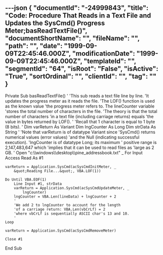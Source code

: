 ---json
{
  "documentId": "-24999843",
  "title": "Code: Procedure That Reads in a Text File and Updates the SysCmd() Progress Meter;basReadTextFile()",
  "documentShortName": "",
  "fileName": "",
  "path": "",
  "date": "1999-09-09T22:45:46.000Z",
  "modificationDate": "1999-09-09T22:45:46.000Z",
  "templateId": "",
  "segmentId": "64",
  "isRoot": "False",
  "isActive": "True",
  "sortOrdinal": "",
  "clientId": "",
  "tag": ""
}
---

Private Sub basReadTextFile()
    '
    'This sub reads a text file line by line.
    'It updates the progress meter as it reads the file.
    'The LOF() function is used as the known value
    'the progress meter refers to. The lineCounter variable
    'stores the total number of characters in the file.
    'The theory is that the total number of characters 
    'in a text file (including carriage returns) equals
    'the value in bytes returned by LOF().
    '
    'Recall that 1 character is equal to 1 byte (8 bits).
    '
    Dim varReturn As Variant
    Dim lngCounter As Long
    Dim strData As String
    '
    'Note that varReturn is of datatype Variant since
    'SysCmd() returns numerical values (error values)
    'and the Null (indicating successful execution).
    'lngCounter is of datatype Long; its maximum
    ' positive range is 2,147,483,647 which
    'implies that it can be used to read files as
    'large as 2 GB.
    '
    Open &quot;c:&bsol;&bsol;windows&bsol;&bsol;desktop&bsol;&bsol;pine_addressbook.txt&quot; _
        For Input Access Read As #1
    
    varReturn = Application.SysCmd(acSysCmdInitMeter, _
        &quot;Reading File...&quot;, VBA.LOF(1))
    
    Do Until VBA.EOF(1)
        Line Input #1, strData
        varReturn = Application.SysCmd(acSysCmdUpdateMeter, _
            lngCounter)
        lngCounter = VBA.Len(lineData) + lngCounter + 2
        '
        'We add 2 to lngCounter to account for the length
        'of a carriage return: VBA.Len(vbCrLf) = 2
        'where vbCrLf is sequentially ASCII char's 13 and 10.
        '
    Loop
    
    varReturn = Application.SysCmd(acSysCmdRemoveMeter)
    
    Close #1

End Sub
